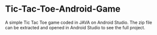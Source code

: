 # Tic-Tac-Toe-Android-Game
A simple Tic Tac Toe game coded in JAVA on Android Studio.
The zip file can be extracted and opened in Android Studio to see the full project.
